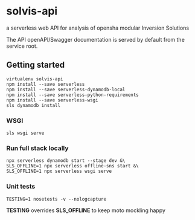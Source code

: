 # solvis-api

a serverless web API for analysis of opensha modular Inversion Solutions


The API openAPI/Swagger documentation is served by default from the service root.


## Getting started

```
virtualenv solvis-api
npm install --save serverless
npm install --save serverless-dynamodb-local
npm install --save serverless-python-requirements
npm install --save serverless-wsgi
sls dynamodb install
```

### WSGI

```
sls wsgi serve
```

### Run full stack locally
```
npx serverless dynamodb start --stage dev &\
SLS_OFFLINE=1 npx serverless offline-sns start &\
SLS_OFFLINE=1 npx serverless wsgi serve
```

### Unit tests

`TESTING=1 nosetests -v --nologcapture`

**TESTING** overrides **SLS_OFFLINE** to keep moto mockling happy
